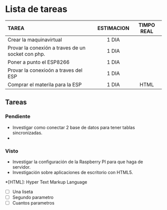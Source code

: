 # Lista de tareas

| TAREA | ESTIMACION | TIMPO REAL |
| :------- | :------: | :-----: |
| Crear la maquinavirtual   | 1 DIA       |    |
| Provar la conexión a traves de un socket con php.   | 1 DIA       |    |
| Poner a punto el ESP8266	| 1 DIA | |
| Provar la conexioón a traves del ESP  | 1 DIA       |    |
| Comprar el materila para la ESP | 1 DIA | HTML |



## Tareas

### Pendiente

- Investigar como conectar 2 base de datos para tener tablas sincronizadas.
- 

### Visto

- Investigar la configuración de la Raspberry PI para que haga de servidor.
- Investigación sobre aplicaciones de escritorio con HTML5.

*[HTML]: Hyper Text Markup Language


* [ ] Una liseta
* [ ] Segundo parametro
* [ ] Cuantos parametros